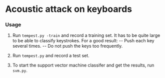 # Acoustic attack on keyboards

### Usage

1. Run `tempest.py -train` and record a training set. It has to be quite large to be able to classify keystrokes. For a good result: 
	-- Push each key several times.
	-- Do not push the keys too frequently.

2. Run `tempest.py` and record a test set.

3. To start the support vector machine classifer and get the results, run `svm.py`.